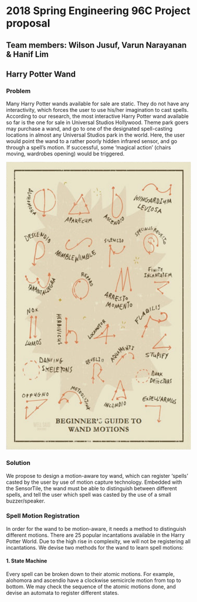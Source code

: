 # 2018 Spring Engineering 96C Project proposal 

## Team members: Wilson Jusuf, Varun Narayanan & Hanif Lim

## Harry Potter Wand

### Problem
Many Harry Potter wands available for sale are static. They do not have any interactivity, which forces the  user to use his/her imagination to cast spells. According to our research, the most interactive Harry Potter wand available so far is the one for sale in Universal Studios Hollywood. Theme park goers may purchase a wand, and go to one of the designated spell-casting locations in almost any Universal Studios park in the world. Here, the user would point the wand to a rather poorly hidden infrared sensor, and go through a spell’s motion. If successful, some ‘magical action’ (chairs moving, wardrobes opening) would be triggered.

![alt text](wand.png)


### Solution
We propose to design a motion-aware toy wand, which can register ‘spells’ casted by the user by use of motion capture technology. Embedded with the SensorTile, the wand must be able to distinguish between different spells, and tell the user which spell was casted by the use of a small buzzer/speaker.

### Spell Motion Registration
In order for the wand to be motion-aware, it needs a method to distinguish different motions. There are 25 popular incantations available in the Harry Potter World. Due to the high rise in complexity, we will not be registering all incantations. We devise two methods for the wand to learn spell motions:

#### 1. State Machine
Every spell can be broken down to their atomic motions. For example, alohomora and ascendio have a clockwise semicircle motion from top to bottom. We may check the sequence of the atomic motions done, and devise an automata to register different states.

